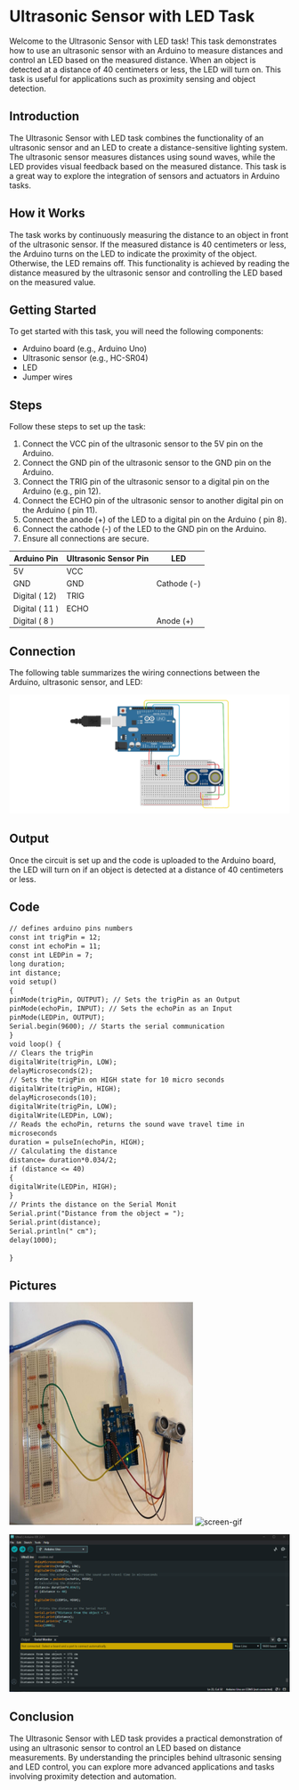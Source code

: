# Ultrasonic Sensor with LED Task

Welcome to the Ultrasonic Sensor with LED task! This task demonstrates how to use an ultrasonic sensor with an Arduino to measure distances and control an LED based on the measured distance. When an object is detected at a distance of 40 centimeters or less, the LED will turn on. This task is useful for applications such as proximity sensing and object detection.

## Introduction

The Ultrasonic Sensor with LED task combines the functionality of an ultrasonic sensor and an LED to create a distance-sensitive lighting system. The ultrasonic sensor measures distances using sound waves, while the LED provides visual feedback based on the measured distance. This task is a great way to explore the integration of sensors and actuators in Arduino tasks.

## How it Works

The task works by continuously measuring the distance to an object in front of the ultrasonic sensor. If the measured distance is 40 centimeters or less, the Arduino turns on the LED to indicate the proximity of the object. Otherwise, the LED remains off. This functionality is achieved by reading the distance measured by the ultrasonic sensor and controlling the LED based on the measured value.

## Getting Started

To get started with this task, you will need the following components:

- Arduino board (e.g., Arduino Uno)
- Ultrasonic sensor (e.g., HC-SR04)
- LED
- Jumper wires

## Steps

Follow these steps to set up the task:

1. Connect the VCC pin of the ultrasonic sensor to the 5V pin on the Arduino.
2. Connect the GND pin of the ultrasonic sensor to the GND pin on the Arduino.
3. Connect the TRIG pin of the ultrasonic sensor to a digital pin on the Arduino (e.g., pin 12).
4. Connect the ECHO pin of the ultrasonic sensor to another digital pin on the Arduino ( pin 11).
5. Connect the anode (+) of the LED to a digital pin on the Arduino ( pin 8).
6. Connect the cathode (-) of the LED to the GND pin on the Arduino.
7. Ensure all connections are secure.

| Arduino Pin    | Ultrasonic Sensor Pin | LED             |
| -------------- | ----------------------| --------------- |
| 5V             | VCC                   |                 |
| GND            | GND                   | Cathode (-)     |
| Digital ( 12)  | TRIG                  |                 |
| Digital ( 11 ) | ECHO                  |                 |
| Digital ( 8 )  |                       | Anode (+)       |

## Connection

The following table summarizes the wiring connections between the Arduino, ultrasonic sensor, and LED:

![screen-gif](https://github.com/ItsRawanMoha/Ultrasonic-Sensor-with-LED/blob/main/Ultrasonic%20Sensor%20with%20LEDD.png)

## Output

Once the circuit is set up and the code is uploaded to the Arduino board, the LED will turn on if an object is detected at a distance of 40 centimeters or less.

## Code
```
// defines arduino pins numbers
const int trigPin = 12;
const int echoPin = 11;
const int LEDPin = 7;
long duration;
int distance;
void setup() 
{
pinMode(trigPin, OUTPUT); // Sets the trigPin as an Output
pinMode(echoPin, INPUT); // Sets the echoPin as an Input
pinMode(LEDPin, OUTPUT);
Serial.begin(9600); // Starts the serial communication
}
void loop() {
// Clears the trigPin
digitalWrite(trigPin, LOW);
delayMicroseconds(2);
// Sets the trigPin on HIGH state for 10 micro seconds
digitalWrite(trigPin, HIGH);
delayMicroseconds(10);
digitalWrite(trigPin, LOW);
digitalWrite(LEDPin, LOW);
// Reads the echoPin, returns the sound wave travel time in microseconds
duration = pulseIn(echoPin, HIGH);
// Calculating the distance
distance= duration*0.034/2;
if (distance <= 40)
{
digitalWrite(LEDPin, HIGH);
}
// Prints the distance on the Serial Monit
Serial.print("Distance from the object = ");
Serial.print(distance);
Serial.println(" cm");
delay(1000);

}
```
## Pictures

<img src="https://github.com/ItsRawanMoha/Ultrasonic-Sensor-with-LED/blob/main/UltraS-with-LEDP.jpeg" alt="Alt text" width="330" height="400">  ![screen-gif](https://github.com/ItsRawanMoha/Ultrasonic-Sensor-with-LED/blob/main/UltraS-with-LEDG.gif)

![screen-gif](https://github.com/ItsRawanMoha/Ultrasonic-Sensor-with-LED/blob/main/UltraSwithLEDO.png)

## Conclusion

The Ultrasonic Sensor with LED task provides a practical demonstration of using an ultrasonic sensor to control an LED based on distance measurements. By understanding the principles behind ultrasonic sensing and LED control, you can explore more advanced applications and tasks involving proximity detection and automation.

